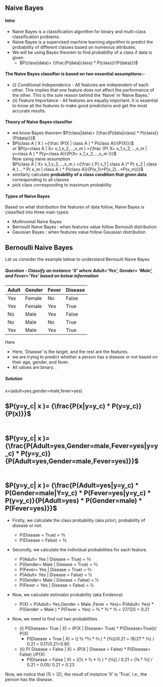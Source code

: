 ## Naive Bayes
#### Intro
- Naive Bayes is a classification algorithm for binary and multi-class classification problems.
- Naive Bayes is a supervised machine learning algorithm to predict the probability of different classes based on numerous attributes.
- We will be using Bayes theorem to find probability of a class if data is given
  -  $P(class|data)= {\frac{P(data|class) * P(class)}{P(data)}}$
 #### The Naive Bayes classifier is based on two essential assumptions:-
 - (i) Conditional Independence - All features are independent of each other. This implies that one feature does not affect the performance of the other. This is the sole reason behind the ‘Naive’ in ‘Naive Bayes.’ 
 - (ii) Feature Importance - All features are equally important. It is essential to know all the features to make good predictions and get the most accurate results. 
#### Theory of Naive Bayes classifier
- we know Bayes theorem
  $P(class|data)= {\frac{P(data|class) * P(class)}{P(data)}}$
- $P(class A | X ) ={\frac {P(X | class A ) * P(class A)}{P(X)}}$ <br>
or $P(y=class A | X= x_1,x_2,...,x_m ) ={\frac {P( X= x_1,x_2,...,x_m  | y=class A ) * P(y=class A)}{P(X= x_1,x_2,...,x_m )}}$ <br>
Now using naive assumption <br>
 $P(class A | X= x_1,x_2,...,x_m ) ={\frac { P( x_1 | class A )*  P( x_2 | class A )....* P( x_m | class A ) * P(class A)}{P(x_1)*P(x_2)...*P(x_m)}}$
 - simillarly calculate **probability of a class condition that given data** corresponding to all classes
 - pick class corresponding to maximum probability
#### Types of Naive Bayes
Based on what distribution the features of data follow, Naive Bayes is classified into three main types: 
- Multinomial Naive Bayes
- Bernoulli Naive Bayes : when features value follow Bernoulli distribution
- Gaussian Bayes : when features value follow Gaussian distribution

## Bernoulli Naive Bayes
Let us consider the example below to understand Bernoulli  Naive Bayes
##### Question - Classify an instance ‘X’ where Adult=’Yes’, Gender= ‘Male’, and Fever=’Yes’ based on below information
| Adult | Gender | Fever | Disease |
|-------|--------|-------|---------|
| Yes   | Female | No    | False   |
| Yes   | Female | Yes   | True    |
| No    | Male   | Yes   | False   |
| No    | Male   | No    | True    |
| Yes   | Male   | Yes   | True    |

Here
- Here, ‘Disease’ is the target, and the rest are the features.
- we are trying to predict whether a person has a disease or not based on their age, gender, and fever.
- All values are binary.
. 
##### Solution
x=(adult=yes,gender=male,fever=yes)
## $P(y=y_c| x )= {\frac{P(x|y=y_c) * P(y=y_c)}{P(x)}}$ <br> <br>
## $P(y=y_c| x )= {\frac{P(Adult=yes,Gender=male,Fever=yes|y=y_c) * P(y=y_c)}{P(Adult=yes,Gender=male,Fever=yes)}}$ <br><br>
## $P(y=y_c| x )= {\frac{P(Adult=yes|y=y_c) * P(Gender=male|Y=y_c) * P(Fever=yes|y=y_c) * P(y=y_c)}{P(Adult=yes) * P(Gender=male) * P(Fever=yes)}}$
  

- Firstly, we calculate the class probability (aka prior), probability of disease or not. 
  - P(Disease = True) = ⅗
  - P(Disease = False) = ⅖ 
  
- Secondly, we calculate the individual probabilities for each feature. 
  - P(Adult= Yes | Disease = True) = ⅔
  - P(Gender= Male | Disease = True) = ⅔
  - P(Fever= Yes | Disease = True) = ⅔
  - P(Adult= Yes | Disease = False) = ½
  - P(Gender= Male | Disease = False) = ½
  - P(Fever = Yes | Disease = False) = ½
  
- Now, we calculate estimator probability (aka Evidence)
   - P(X) = P(Adult= Yes,Gender = Male ,Fever = Yes)= P(Adult= Yes) * P(Gender = Male ) * P(Fever = Yes) = ⅗ * ⅗ * ⅗ = 27/125 = 0.21

- Now, we need to find out two probabilities
  - (i) P(Disease= True | X) = (P(X | Disease= True) * P(Disease=True))/ P(X) 
    -  P(Disease = True | X) = (( ⅔ *⅔ * ⅔ ) * (⅗))/0.21 = (8/27 * ⅗) / 0.21  = 0.17/0.21=0.80 
  - (ii) P( Disease = False | X) = (P(X | Disease = False) * P(Disease= False) )/P(X)
    - P(Disease = False | X) = [(½ * ½ * ½ ) * (⅖)] / 0.21  = [⅛ * ⅖] / 0.21  = 0.05/ 0.21 = 0.23



Now, we notice that (1) > (2), the result of instance ‘X’ is ‘True’, i.e., the person has the disease.
